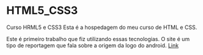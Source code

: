 # HTML5_CSS3
Curso HRML5 e CSS3
Esta é a hospedagem do meu curso de HTML e CSS.



Este é primeiro trabalho que fiz utilizando essas tecnologias.
O site é um tipo de reportagem que fala sobre a origem da logo do android.
<a href="https://eduardomilano.github.io/HTML5_CSS3/exerc%C3%ADcios/Trabalho/index.html">Link</a>


